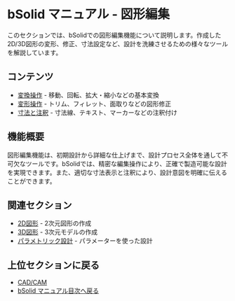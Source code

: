 # bSolid マニュアル - 図形編集

このセクションでは、bSolidでの図形編集機能について説明します。作成した2D/3D図形の変形、修正、寸法設定など、設計を洗練させるための様々なツールを解説しています。

## コンテンツ

- [変換操作](./02-05-01_transform.md) - 移動、回転、拡大・縮小などの基本変換
- [変形操作](./02-05-02_modify.md) - トリム、フィレット、面取りなどの図形修正
- [寸法と注釈](./02-05-03_dimension.md) - 寸法線、テキスト、マーカーなどの注釈付け

## 機能概要

図形編集機能は、初期設計から詳細な仕上げまで、設計プロセス全体を通して不可欠なツールです。bSolidでは、精密な編集操作により、正確で製造可能な設計を実現できます。また、適切な寸法表示と注釈により、設計意図を明確に伝えることができます。

## 関連セクション

- [2D図形](../04-Geo2D/README.md) - 2次元図形の作成
- [3D図形](../06-Geo3D/README.md) - 3次元モデルの作成
- [パラメトリック設計](../07-Parametric/README.md) - パラメーターを使った設計

## 上位セクションに戻る

- [CAD/CAM](../README.md)
- [bSolid マニュアル目次へ戻る](../../README.md) 